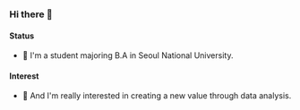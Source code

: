 ### Hi there 👋
#### Status
- 🔭 I'm a student majoring B.A in Seoul National University.

#### Interest
- 🌱 And I'm really interested in creating a new value through  data analysis.
<!--
**first-step-kr/first-step-kr** is a ✨ _special_ ✨ repository because its `README.md` (this file) appears on your GitHub profile.

Here are some ideas to get you started:

- 🔭 I’m currently working on ...
- 🌱 I’m currently learning ...
- 👯 I’m looking to collaborate on ...
- 🤔 I’m looking for help with ...
- 💬 Ask me about ...
- 📫 How to reach me: ...
- 😄 Pronouns: ...
- ⚡ Fun fact: ...
-->

